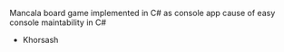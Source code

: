 Mancala board game implemented in C# as console app cause of easy console maintability in C#
- Khorsash